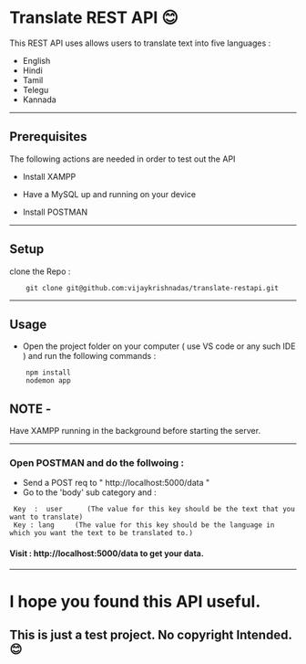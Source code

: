 # Translate REST API 😊

This REST API uses allows users to translate text into five languages : 

- English
- Hindi
- Tamil
- Telegu
- Kannada 

***

## Prerequisites

The following actions are needed in order to test out the API

- Install XAMPP
- Have a MySQL  up and running on your device

- Install POSTMAN

***

## Setup 

clone the Repo : 
```
    git clone git@github.com:vijaykrishnadas/translate-restapi.git
```
***

## Usage

- Open the project folder on your computer ( use VS code or any such IDE ) and run the following commands : 

```
    npm install
    nodemon app 
```
## NOTE -
 Have XAMPP running in the background before starting the server.

***

### Open POSTMAN and do the follwoing : 

- Send a POST req to " http://localhost:5000/data "
- Go to the 'body' sub category and :

```
 Key  :  user      (The value for this key should be the text that you want to translate)
 Key : lang     (The value for this key should be the language in which you want the text to be translated to.)
```

#### Visit : http://localhost:5000/data to get your data.

***

# I hope you found this API useful. 



## This is just a test project. No copyright Intended. 😊